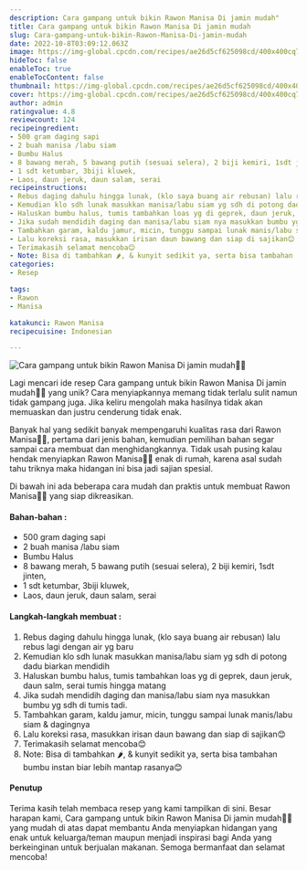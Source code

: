 ```yaml
---
description: Cara gampang untuk bikin Rawon Manisa Di jamin mudah"
title: Cara gampang untuk bikin Rawon Manisa Di jamin mudah
slug: Cara-gampang-untuk-bikin-Rawon-Manisa-Di-jamin-mudah
date: 2022-10-8T03:09:12.063Z
image: https://img-global.cpcdn.com/recipes/ae26d5cf625098cd/400x400cq70/photo.jpg
hideToc: false
enableToc: true
enableTocContent: false
thumbnail: https://img-global.cpcdn.com/recipes/ae26d5cf625098cd/400x400cq70/photo.jpg
cover: https://img-global.cpcdn.com/recipes/ae26d5cf625098cd/400x400cq70/photo.jpg
author: admin
ratingvalue: 4.8
reviewcount: 124
recipeingredient:
- 500 gram daging sapi
- 2 buah manisa /labu siam
- Bumbu Halus
- 8 bawang merah, 5 bawang putih (sesuai selera), 2 biji kemiri, 1sdt jinten,
- 1 sdt ketumbar, 3biji kluwek,
- Laos, daun jeruk, daun salam, serai
recipeinstructions:
- Rebus daging dahulu hingga lunak, (klo saya buang air rebusan) lalu rebus lagi dengan air yg baru
- Kemudian klo sdh lunak masukkan manisa/labu siam yg sdh di potong dadu biarkan mendidih
- Haluskan bumbu halus, tumis tambahkan loas yg di geprek, daun jeruk, daun salm, serai tumis hingga matang
- Jika sudah mendidih daging dan manisa/labu siam nya masukkan bumbu yg sdh di tumis tadi.
- Tambahkan garam, kaldu jamur, micin, tunggu sampai lunak manis/labu siam & dagingnya
- Lalu koreksi rasa, masukkan irisan daun bawang dan siap di sajikan😊
- Terimakasih selamat mencoba😊
- Note: Bisa di tambahkan 🌶, & kunyit sedikit ya, serta bisa tambahan bumbu instan biar lebih mantap rasanya😊
categories:
- Resep

tags:
- Rawon
- Manisa

katakunci: Rawon Manisa
recipecuisine: Indonesian

---
```


![Cara gampang untuk bikin Rawon Manisa Di jamin mudah👩‍🍳](https://img-global.cpcdn.com/recipes/ae26d5cf625098cd/400x400cq70/photo.jpg)

Lagi mencari ide resep Cara gampang untuk bikin Rawon Manisa Di jamin mudah👩‍🍳 yang unik? Cara menyiapkannya memang tidak terlalu sulit namun tidak gampang juga. Jika keliru mengolah maka hasilnya tidak akan memuaskan dan justru cenderung tidak enak.

Banyak hal yang sedikit banyak mempengaruhi kualitas rasa dari Rawon Manisa👩‍🍳, pertama dari jenis bahan, kemudian pemilihan bahan segar sampai cara membuat dan menghidangkannya. Tidak usah pusing kalau hendak menyiapkan Rawon Manisa👩‍🍳 enak di rumah, karena asal sudah tahu triknya maka hidangan ini bisa jadi sajian spesial.

Di bawah ini ada beberapa cara mudah dan praktis untuk membuat Rawon Manisa👩‍🍳 yang siap dikreasikan.

<!--inarticleads1-->

#### Bahan-bahan :

- 500 gram daging sapi
- 2 buah manisa /labu siam
- Bumbu Halus
- 8 bawang merah, 5 bawang putih (sesuai selera), 2 biji kemiri, 1sdt jinten,
- 1 sdt ketumbar, 3biji kluwek,
- Laos, daun jeruk, daun salam, serai

<!--inarticleads2-->

#### Langkah-langkah membuat :

1. Rebus daging dahulu hingga lunak, (klo saya buang air rebusan) lalu rebus lagi dengan air yg baru
1. Kemudian klo sdh lunak masukkan manisa/labu siam yg sdh di potong dadu biarkan mendidih
1. Haluskan bumbu halus, tumis tambahkan loas yg di geprek, daun jeruk, daun salm, serai tumis hingga matang
1. Jika sudah mendidih daging dan manisa/labu siam nya masukkan bumbu yg sdh di tumis tadi.
1. Tambahkan garam, kaldu jamur, micin, tunggu sampai lunak manis/labu siam & dagingnya
1. Lalu koreksi rasa, masukkan irisan daun bawang dan siap di sajikan😊
1. Terimakasih selamat mencoba😊
1. Note: Bisa di tambahkan 🌶, & kunyit sedikit ya, serta bisa tambahan bumbu instan biar lebih mantap rasanya😊

#### Penutup

Terima kasih telah membaca resep yang kami tampilkan di sini. Besar harapan kami, Cara gampang untuk bikin Rawon Manisa Di jamin mudah👩‍🍳 yang mudah di atas dapat membantu Anda menyiapkan hidangan yang enak untuk keluarga/teman maupun menjadi inspirasi bagi Anda yang berkeinginan untuk berjualan makanan. Semoga bermanfaat dan selamat mencoba!